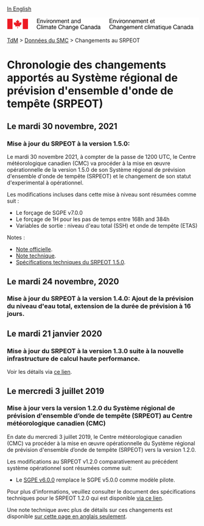 [In English](changelog_resps_en.md)

![ECCC logo](../../img_eccc-logo.png)

[TdM](../../readme_fr.md) > [Données du SMC](../readme_fr.md) > Changements au SRPEOT

# Chronologie des changements apportés au Système régional de prévision d'ensemble d'onde de tempête (SRPEOT)

## Le mardi 30 novembre, 2021

### Mise à jour du SRPEOT à la version 1.5.0:

Le mardi 30 novembre 2021, à compter de la passe de 1200 UTC, le Centre météorologique canadien (CMC) va procéder à la mise en œuvre opérationnelle de la version 1.5.0 de son Système régional de prévision d'ensemble d'onde de tempête (SRPEOT) et le changement de son statut d'experimental à opérationnel.

Les modifications incluses dans cette mise à niveau sont résumées comme suit :

* Le forçage de SGPE v7.0.0
* Le forçage de 1H pour les pas de temps entre 168h and 384h
* Variables de sortie : niveau d'eau total (SSH) et onde de tempête (ETAS) 

Notes :
* [Note officielle](http://dd.meteo.gc.ca/doc/genots/2021/11/29/NOCN03_CWAO_XXXXXX).
* [Note technique](https://collaboration.cmc.ec.gc.ca/cmc/cmoi/product_guide/docs/tech_notes/technote_resps-150_f.pdf).
* [Spécifications techniques du SRPEOT 1.5.0](https://collaboration.cmc.ec.gc.ca/cmc/cmoi/product_guide/docs/tech_specifications/tech_specifications_RESPS_f.pdf).

## Le mardi 24 novembre, 2020

### Mise à jour du SRPEOT à la version 1.4.0: Ajout de la prévision du niveau d'eau total, extension de la durée de prévision à 16 jours.

## Le mardi 21 janvier 2020

### Mise à jour du SRPEOT à la version 1.3.0 suite à la nouvelle infrastructure de calcul haute performance. 

Voir les détails via [ce lien](../changelog_multisystems_fr.md).

## Le mercredi 3 juillet 2019

### Mise à jour vers la version 1.2.0 du Système régional de prévision d'ensemble d’onde de tempête (SRPEOT) au Centre météorologique canadien (CMC)

En date du mercredi 3 juillet 2019, le Centre météorologique canadien (CMC) va procéder à la mise en œuvre opérationnelle du Système régional de prévision d'ensemble d’onde de tempête (SRPEOT) vers la version 1.2.0.

Les modifications au SRPEOT v1.2.0 comparativement au précédent système opérationnel sont résumées comme suit:

* Le [SGPE v6.0.0](/../nwp_geps/changelog_geps_fr.md) remplace le SGPE v5.0.0 comme modèle pilote.

Pour plus d'informations, veuillez consulter le document des spécifications techniques pour le SRPEOT 1.2.0 qui est disponible [via ce lien](https://collaboration.cmc.ec.gc.ca/cmc/CMOI/product_guide/docs/tech_specifications/tech_specifications_RESPS_1.2.0_f.pdf).

Une note technique avec plus de détails sur ces changements est disponible [sur cette page en anglais seulement](https://collaboration.cmc.ec.gc.ca/cmc/CMOI/product_guide/docs/tech_notes/technote_resps-120_20190703_e.pdf).
